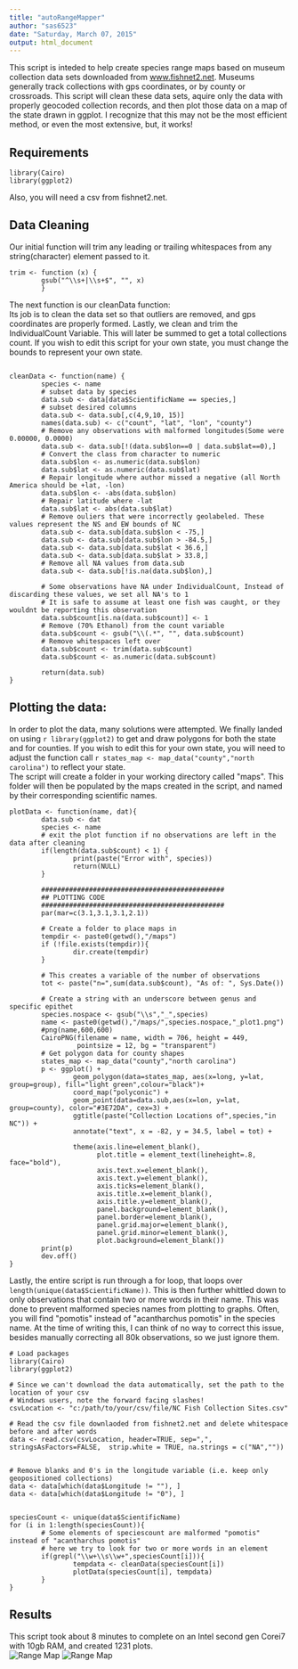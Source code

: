 ```yaml
---
title: "autoRangeMapper"
author: "sas6523"
date: "Saturday, March 07, 2015"
output: html_document
---
```


This script is inteded to help create species range maps based on museum collection data sets downloaded from www.fishnet2.net. Museums generally track collections with gps coordinates, or by county or crossroads. This script will clean these data sets, aquire only the data with properly geocoded collection records, and then plot those data on a map of the state drawn in ggplot. I recognize that this may not be the most efficient method, or even the most extensive, but, it works!  

## Requirements  
```{r echo=TRUE,eval=FALSE}
library(Cairo)
library(ggplot2)
```
Also, you will need a csv from fishnet2.net.  


## Data Cleaning  
Our initial function will trim any leading or trailing whitespaces from any string(character) element passed to it.  
```{r trimfunction, echo=TRUE, eval=FALSE}
trim <- function (x) {
        gsub("^\\s+|\\s+$", "", x)
        }
```

The next function is our cleanData function:  
Its job is to clean the data set so that outliers are removed, and gps coordinates are properly formed. Lastly, we clean and trim the IndividualCount Variable. This will later be summed to get a total collections count. If you wish to edit this script for your own state, you must change the bounds to represent your own state.  

```{r, cleanData, echo=TRUE, eval=FALSE}

cleanData <- function(name) {
        species <- name
        # subset data by species
        data.sub <- data[data$ScientificName == species,]
        # subset desired columns
        data.sub <- data.sub[,c(4,9,10, 15)]
        names(data.sub) <- c("count", "lat", "lon", "county")
        # Remove any observations with malformed longitudes(Some were 0.00000, 0.0000)
        data.sub <- data.sub[!(data.sub$lon==0 | data.sub$lat==0),]
        # Convert the class from character to numeric
        data.sub$lon <- as.numeric(data.sub$lon)
        data.sub$lat <- as.numeric(data.sub$lat)
        # Repair longitude where author missed a negative (all North America should be +lat, -lon)
        data.sub$lon <- -abs(data.sub$lon)
        # Repair latitude where -lat
        data.sub$lat <- abs(data.sub$lat)
        # Remove ouliers that were incorrectly geolabeled. These values represent the NS and EW bounds of NC 
        data.sub <- data.sub[data.sub$lon < -75,]
        data.sub <- data.sub[data.sub$lon > -84.5,]
        data.sub <- data.sub[data.sub$lat < 36.6,]
        data.sub <- data.sub[data.sub$lat > 33.8,]
        # Remove all NA values from data.sub
        data.sub <- data.sub[!is.na(data.sub$lon),]
        
        # Some observations have NA under IndividualCount, Instead of discarding these values, we set all NA's to 1
        # It is safe to assume at least one fish was caught, or they wouldnt be reporting this observation
        data.sub$count[is.na(data.sub$count)] <- 1
        # Remove (70% Ethanol) from the count variable
        data.sub$count <- gsub("\\(.*", "", data.sub$count)
        # Remove whitespaces left over
        data.sub$count <- trim(data.sub$count)
        data.sub$count <- as.numeric(data.sub$count)
        
        return(data.sub)
}
```


## Plotting the data:  

In order to plot the data, many solutions were attempted. We finally landed on using `r library(ggplot2)` to get and draw polygons for both the state and for counties. If you wish to edit this for your own state, you will need to adjust the function call `r states_map <- map_data("county","north carolina")` to reflect your state.  
The script will create a folder in your working directory called "maps". This folder will then be populated by the maps created in the script, and named by their corresponding scientific names. 

```{r plotting, echo=TRUE, eval=FALSE}
plotData <- function(name, dat){      
        data.sub <- dat
        species <- name
        # exit the plot function if no observations are left in the data after cleaning
        if(length(data.sub$count) < 1) { 
                print(paste("Error with", species))
                return(NULL)
        }
        
        ##############################################
        ## PLOTTING CODE
        ##############################################
        par(mar=c(3.1,3.1,3.1,2.1))
        
        # Create a folder to place maps in
        tempdir <- paste0(getwd(),"/maps")
        if (!file.exists(tempdir)){
                dir.create(tempdir)                
        }
        
        # This creates a variable of the number of observations
        tot <- paste("n=",sum(data.sub$count), "As of: ", Sys.Date())
        
        # Create a string with an underscore between genus and specific epithet
        species.nospace <- gsub("\\s","_",species)
        name <- paste0(getwd(),"/maps/",species.nospace,"_plot1.png")
        #png(name,600,600)
        CairoPNG(filename = name, width = 706, height = 449,
                 pointsize = 12, bg = "transparent")
        # Get polygon data for county shapes
        states_map <- map_data("county","north carolina")
        p <- ggplot() +  
                geom_polygon(data=states_map, aes(x=long, y=lat, group=group), fill="light green",colour="black")+
                coord_map("polyconic") +    
                geom_point(data=data.sub,aes(x=lon, y=lat, group=county), color="#3E72DA", cex=3) + 
                ggtitle(paste("Collection Locations of",species,"in NC")) +
                annotate("text", x = -82, y = 34.5, label = tot) +
                
                theme(axis.line=element_blank(),
                      plot.title = element_text(lineheight=.8, face="bold"),
                      axis.text.x=element_blank(),
                      axis.text.y=element_blank(),
                      axis.ticks=element_blank(),
                      axis.title.x=element_blank(),
                      axis.title.y=element_blank(),
                      panel.background=element_blank(),
                      panel.border=element_blank(),
                      panel.grid.major=element_blank(),
                      panel.grid.minor=element_blank(),
                      plot.background=element_blank())
        print(p)
        dev.off()
}

```

Lastly, the entire script is run through a for loop, that loops over `length(unique(data$ScientificName))`. This is then further whittled down to only observations that contain two or more words in their name. This was done to prevent malformed species names from plotting to graphs. Often, you will find "pomotis" instead of "acantharchus pomotis" in the species name. At the time of writing this, I can think of no way to correct this issue, besides manually correcting all 80k observations, so we just ignore them.   

```{r echo=TRUE,eval=FALSE}
# Load packages
library(Cairo)
library(ggplot2)

# Since we can't download the data automatically, set the path to the location of your csv
# Windows users, note the forward facing slashes! 
csvLocation <- "c:/path/to/your/csv/file/NC Fish Collection Sites.csv"

# Read the csv file downlaoded from fishnet2.net and delete whitespace before and after words
data <- read.csv(csvLocation, header=TRUE, sep=",", stringsAsFactors=FALSE,  strip.white = TRUE, na.strings = c("NA",""))


# Remove blanks and 0's in the longitude variable (i.e. keep only geopositioned collections)
data <- data[which(data$Longitude != ""), ]
data <- data[which(data$Longitude != "0"), ]


speciesCount <- unique(data$ScientificName)
for (i in 1:length(speciesCount)){
        # Some elements of speciescount are malformed "pomotis" instead of "acantharchus pomotis"
        # here we try to look for two or more words in an element
        if(grepl("\\w+\\s\\w+",speciesCount[i])){  
                tempdata <- cleanData(speciesCount[i])
                plotData(speciesCount[i], tempdata)
        }
}

```


## Results  
This script took about 8 minutes to complete on an Intel second gen Corei7 with 10gb RAM, and created 1231 plots.  
![Range Map](Aphredoderus_sayanus_plot1.png)
![Range Map](Etheostoma_brevispinum_plot1.png)
